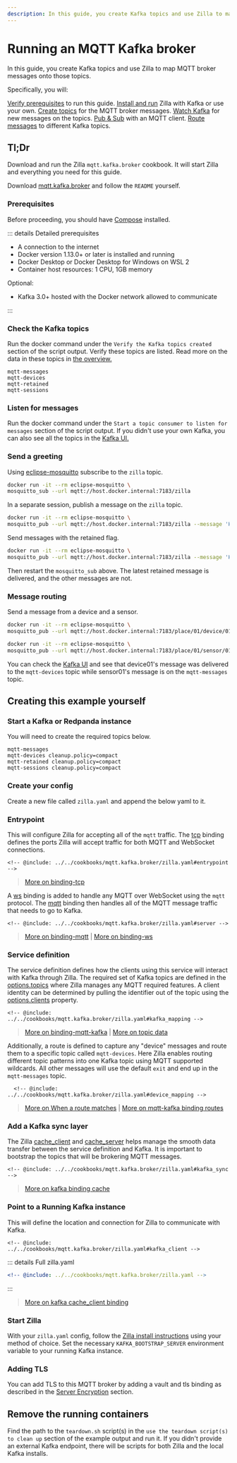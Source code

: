 ```yaml
---
description: In this guide, you create Kafka topics and use Zilla to map MQTT broker messages onto those topics.
---
```


# Running an MQTT Kafka broker

In this guide, you create Kafka topics and use Zilla to map MQTT broker messages onto those topics.

Specifically, you will:

[Verify prerequisites](#prerequisites) to run this guide.
[Install and run](#tl-dr) Zilla with Kafka or use your own.
[Create topics](#check-the-kafka-topics) for the MQTT broker messages.
[Watch Kafka](#listen-for-messages) for new messages on the topics.
[Pub & Sub](#send-a-greeting) with an MQTT client.
[Route messages](#message-routing) to different Kafka topics.

## Tl;Dr

Download and run the Zilla `mqtt.kafka.broker` cookbook. It will start Zilla and everything you need for this guide.

Download [mqtt.kafka.broker](https://github.com/aklivity/zilla-docs/releases/latest/download/mqtt.kafka.broker.tar.gz) and follow the `README` yourself.

### Prerequisites

Before proceeding, you should have [Compose](https://docs.docker.com/compose/gettingstarted/) installed.

::: details Detailed prerequisites

- A connection to the internet
- Docker version 1.13.0+ or later is installed and running
- Docker Desktop or Docker Desktop for Windows on WSL 2
- Container host resources: 1 CPU, 1GB memory

Optional:

- Kafka 3.0+ hosted with the Docker network allowed to communicate

:::

### Check the Kafka topics

Run the docker command under the `Verify the Kafka topics created` section of the script output. Verify these topics are listed. Read more on the data in these topics in [the overview.](/concepts/proxy/mqtt/kafka.md)

```output:no-line-numbers
mqtt-messages
mqtt-devices
mqtt-retained
mqtt-sessions
```

### Listen for messages

Run the docker command under the `Start a topic consumer to listen for messages` section of the script output. If you didn't use your own Kafka, you can also see all the topics in the [Kafka UI.](http://localhost:8080/ui/clusters/local/all-topics)

### Send a greeting

Using [eclipse-mosquitto](https://hub.docker.com/_/eclipse-mosquitto) subscribe to the `zilla` topic.

```bash
docker run -it --rm eclipse-mosquitto \
mosquitto_sub --url mqtt://host.docker.internal:7183/zilla
```

In a separate session, publish a message on the `zilla` topic.

```bash
docker run -it --rm eclipse-mosquitto \
mosquitto_pub --url mqtt://host.docker.internal:7183/zilla --message 'Hello, world'
```

Send messages with the retained flag.

```bash
docker run -it --rm eclipse-mosquitto \
mosquitto_pub --url mqtt://host.docker.internal:7183/zilla --message 'Hello, retained' --retain
```

Then restart the `mosquitto_sub` above. The latest retained message is delivered, and the other messages are not.

### Message routing

Send a message from a device and a sensor.

```bash
docker run -it --rm eclipse-mosquitto \
mosquitto_pub --url mqtt://host.docker.internal:7183/place/01/device/01 --message 'I am device01'
```

```bash
docker run -it --rm eclipse-mosquitto \
mosquitto_pub --url mqtt://host.docker.internal:7183/place/01/sensor/01 --message 'I am sensor01'
```

You can check the [Kafka UI](http://localhost:8080/ui/clusters/local/all-topics) and see that device01's message was delivered to the `mqtt-devices` topic while sensor01's message is on the `mqtt-messages` topic.

## Creating this example yourself

### Start a Kafka or Redpanda instance

You will need to create the required topics below.

```output:no-line-numbers
mqtt-messages
mqtt-devices cleanup.policy=compact
mqtt-retained cleanup.policy=compact
mqtt-sessions cleanup.policy=compact
```

### Create your config

Create a new file called `zilla.yaml` and append the below yaml to it.

### Entrypoint

This will configure Zilla for accepting all of the `mqtt` traffic. The [tcp](../../reference/config/bindings/tcp/README.md) binding defines the ports Zilla will accept traffic for both MQTT and WebSocket connections.

```yaml{12-13,15-16}
<!-- @include: ../../cookbooks/mqtt.kafka.broker/zilla.yaml#entrypoint -->
```

> [More on binding-tcp](../../reference/config/bindings/tcp/README.md)

A [ws](../../reference/config/bindings/tcp/) binding is added to handle any MQTT over WebSocket using the `mqtt` protocol. The [mqtt](../../reference/config/bindings/mqtt/README.md) binding then handles all of the MQTT message traffic that needs to go to Kafka.

```yaml{17,22}
<!-- @include: ../../cookbooks/mqtt.kafka.broker/zilla.yaml#server -->
```

> [More on binding-mqtt](../../reference/config/bindings/mqtt/README.md) | [More on binding-ws](../../reference/config/bindings/tcp/README.md)

### Service definition

The service definition defines how the clients using this service will interact with Kafka through Zilla. The required set of Kafka topics are defined in the [options.topics](../../reference/config/bindings/mqtt-kafka/proxy.md#options-topics) where Zilla manages any MQTT required features. A client identity can be determined by pulling the identifier out of the topic using the [options.clients](../../reference/config/bindings/mqtt-kafka/proxy.md#options-clients) property.

```yaml{7-9,21}
<!-- @include: ../../cookbooks/mqtt.kafka.broker/zilla.yaml#kafka_mapping -->
```

> [More on binding-mqtt-kafka](../../reference/config/bindings/mqtt-kafka/README.md) | [More on topic data](/concepts/proxy/mqtt/kafka.md#pub-sub-with-kafka)

Additionally, a route is defined to capture any "device" messages and route them to a specific topic called `mqtt-devices`. Here Zilla enables routing different topic patterns into one Kafka topic using MQTT supported wildcards. All other messages will use the default `exit` and end up in the `mqtt-messages` topic.

```yaml{4,5,7,8,10}
  <!-- @include: ../../cookbooks/mqtt.kafka.broker/zilla.yaml#device_mapping -->
```

> [More on When a route matches](/concepts/protocol/README.md#when-a-route-matches) | [More on mqtt-kafka binding routes](../../reference/config/bindings/mqtt-kafka/proxy.md#routes)

### Add a Kafka sync layer

The Zilla [cache_client](../../reference/config/bindings/kafka/cache_client.md) and [cache_server](../../reference/config/bindings/kafka/cache_server.md) helps manage the smooth data transfer between the service definition and Kafka. It is important to bootstrap the topics that will be brokering MQTT messages.

```yaml{11-13}
<!-- @include: ../../cookbooks/mqtt.kafka.broker/zilla.yaml#kafka_sync -->
```

> [More on kafka binding cache](../../reference/config/bindings/kafka/README.md#cache-behavior)

### Point to a Running Kafka instance

This will define the location and connection for Zilla to communicate with Kafka.

```yaml{7}
<!-- @include: ../../cookbooks/mqtt.kafka.broker/zilla.yaml#kafka_client -->
```

::: details Full zilla.yaml

```yaml
<!-- @include: ../../cookbooks/mqtt.kafka.broker/zilla.yaml -->
```

:::

> [More on kafka cache_client binding](../../reference/config/bindings/kafka/cache_client.md)

### Start Zilla

With your `zilla.yaml` config, follow the [Zilla install instructions](/deployment/install-zilla/homebrew.md) using your method of choice. Set the necessary `KAFKA_BOOTSTRAP_SERVER` environment variable to your running Kafka instance.

### Adding TLS

You can add TLS to this MQTT broker by adding a vault and tls binding as described in the [Server Encryption](/concepts/protocol/README.md#server-encryption-tls-ssl) section.

## Remove the running containers

Find the path to the `teardown.sh` script(s) in the `use the teardown script(s) to clean up` section of the example output and run it. If you didn't provide an external Kafka endpoint, there will be scripts for both Zilla and the local Kafka installs.
